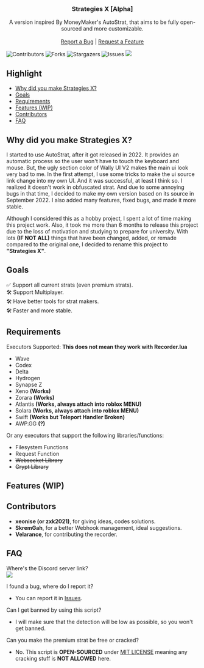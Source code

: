 <br/>
<p align="center">
  <h3 align="center">Strategies X [Alpha]</h3>

  <p align="center">
    A version inspired By MoneyMaker's AutoStrat, that aims to be fully open-sourced and more customizable.
    <br/>
    <br/>
    <a href="https://github.com/Sigmanic/Strategies-X/issues">Report a Bug</a>
    |
    <a href="https://github.com/Sigmanic/Strategies-X/issues">Request a Feature</a>
  </p>
</p>

![Contributors](https://img.shields.io/github/contributors/Sigmanic/Strategies-X?color=dark-green) ![Forks](https://img.shields.io/github/forks/Sigmanic/Strategies-X?style=social) ![Stargazers](https://img.shields.io/github/stars/Sigmanic/Strategies-X?style=social) ![Issues](https://img.shields.io/github/issues/Sigmanic/Strategies-X) [![](https://dcbadge.vercel.app/api/server/RWGUGV3YTj?style=flat)](https://discord.gg/RWGUGV3YTj)

## Highlight

* [Why did you make Strategies X?](#why-did-you-make-strategies-x)
* [Goals](#goals)
* [Requirements](#requirements)
* [Features (WIP)](#features-wip)
* [Contributors](#contributors)
* [FAQ](#faq)

## Why did you make Strategies X?

I started to use AutoStrat, after it got released in 2022. It provides an automatic process so the user won't have to touch the keyboard and mouse. But, the ugly section color of Wally UI V2 makes the main ui look very bad to me. In the first attempt, I use some tricks to make the ui source link change into my own UI. And it was successful, at least I think so. I realized it doesn't work in obfuscated strat. And due to some annoying bugs in that time, I decided to make my own version based on its source in September 2022. I also added many features, fixed bugs, and made it more stable.

Although I considered this as a hobby project, I spent a lot of time making this project work. Also, it took me more than 6 months to release this project due to the loss of motivation and studying to prepare for university. With lots **(IF NOT ALL)** things that have been changed, added, or remade compared to the original one, I decided to rename this project to **"Strategies X"**.

## Goals
:white_check_mark:  Support all current strats (even premium strats).  
:hammer_and_wrench: Support Multiplayer.  
:hammer_and_wrench: Have better tools for strat makers.  
:hammer_and_wrench: Faster and more stable.  

## Requirements
Executors Supported: **This does not mean they work with Recorder.lua**
* Wave
* Codex
* Delta
* Hydrogen
* Synapse Z
* Xeno **(Works)**
* Zorara **(Works)**
* Atlantis **(Works, always attach into roblox MENU)**
* Solara **(Works, always attach into roblox MENU)**
* Swift **(Works but Teleport Handler Broken)**
* AWP.GG **(?)**

Or any executors that support the following libraries/functions:
* Filesystem Functions
* Request Function
* ~~Websocket Library~~
* ~~Crypt Library~~

## Features (WIP)

## Contributors
* **xeonise (or zxk2021)**, for giving ideas, codes solutions.
* **SkremGah**, for a better Webhook management, ideal suggestions.
* **Velarance**, for contributing the recorder.

## FAQ
Where's the Discord server link?  
[![](https://dcbadge.vercel.app/api/server/RWGUGV3YTj)](https://discord.gg/RWGUGV3YTj)

I found a bug, where do I report it?
* You can report it in [Issues](https://github.com/Sigmanic/Strategies-X/issues).

Can I get banned by using this script?
* I will make sure that the detection will be low as possible, so you won't get banned.

Can you make the premium strat be free or cracked?
* No. This script is **OPEN-SOURCED** under [MIT LICENSE](https://github.com/Sigmanic/Strategies-X/blob/main/LICENSE.md) meaning any cracking stuff is **NOT ALLOWED** here.
